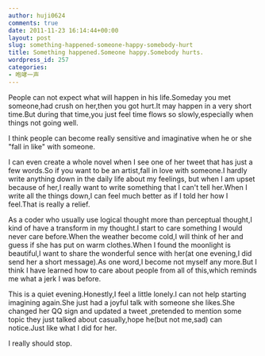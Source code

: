 ```yaml
---
author: huji0624
comments: true
date: 2011-11-23 16:14:44+00:00
layout: post
slug: something-happened-someone-happy-somebody-hurt
title: Something happened.Someone happy.Somebody hurts.
wordpress_id: 257
categories:
- 咆哮一声
---
```


People can not expect what will happen in his life.Someday you met someone,had crush on her,then you got hurt.It may happen in a very short time.But during that time,you just feel time flows so slowly,especially when things not going well.

I think people can become really sensitive and imaginative when he or she "fall in like" with someone.

I can even create a whole novel when I see one of her tweet that has just a few words.So if you want to be an artist,fall in love with someone.I hardly write anything down in the daily life about my feelings, but when I am upset because of her,I really want to write something that I can't tell her.When I write all the things down,I can feel much better as if I told her how I feel.That is really a relief.

As a coder who usually use logical thought more than perceptual thought,I kind of have a transform in my thought.I start to care something I would never care before.When the weather become cold,I will think of her and guess if she has put on warm clothes.When I found the moonlight is beautiful,I want to share the wonderful sence with her(at one evening,I did send her a short message).As one word,I become not myself any more.But I think I have learned how to care about people from all of this,which reminds me what a jerk I was before.

This is a quiet evening.Honestly,I feel a little lonely.I can not help starting imagining again.She just had a joyful talk with someone she likes.She changed her QQ sign and updated a tweet ,pretended to mention some topic they just talked about casually,hope he(but not me,sad) can notice.Just like what I did for her.

I really should stop.

